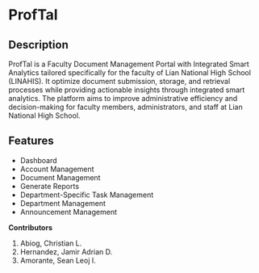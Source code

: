 # ProfTal

## Description
ProfTal is a Faculty Document Management Portal with Integrated Smart Analytics tailored specifically for the faculty of Lian National High School (LINAHIS). It optimize document submission, storage, and retrieval processes while providing actionable insights through integrated smart analytics. The platform aims to improve administrative efficiency and decision-making for faculty members, administrators, and staff at Lian National High School.

## Features 
- Dashboard 
- Account Management 
- Document Management 
- Generate Reports 
- Department-Specific Task Management 
- Department Management 
- Announcement Management

**Contributors**
1. Abiog, Christian L.
2. Hernandez, Jamir Adrian D.
3. Amorante, Sean Leoj I.
